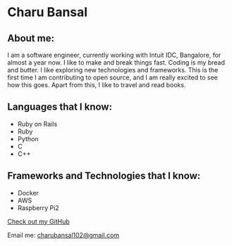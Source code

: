 # Charu Bansal

## About me:

I am a software engineer, currently working with Intuit IDC, Bangalore, for almost a year now. I like to make and break things fast. Coding is my bread and butter. I like exploring new technologies and frameworks. This is the first time I am contributing to open source, and I am really excited to see how this goes. Apart from this, I like to travel and read books. 

## Languages that I know:

- Ruby on Rails
- Ruby
- Python
- C
- C++

## Frameworks and Technologies that I know:

- Docker
- AWS
- Raspberry Pi2


[Check out my GitHub](https://github.com/charubansal12)

Email me: charubansal102@gmail.com
